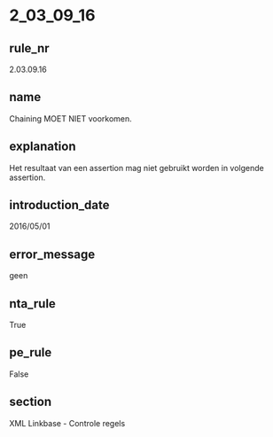 # 2_03_09_16

## rule_nr
2.03.09.16

## name
Chaining MOET NIET voorkomen.

## explanation
Het resultaat van een assertion mag niet gebruikt worden in volgende assertion.

## introduction_date
2016/05/01

## error_message
geen

## nta_rule
True

## pe_rule
False

## section
XML Linkbase - Controle regels

